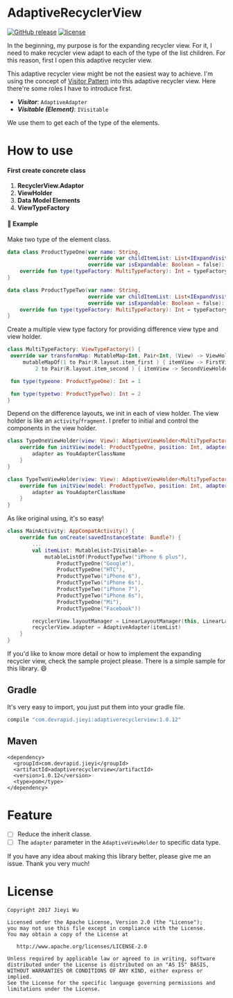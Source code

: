 # AdaptiveRecyclerView

[![GitHub release](https://img.shields.io/github/release/pokk/AdaptiveRecyclerView.svg?style=flat-square)](https://github.com/pokk/AdaptiveRecyclerView)
[![license](https://img.shields.io/github/license/pokk/AdaptiveRecyclerView.svg?style=flat-square)](https://github.com/pokk/AdaptiveRecyclerView)

In the beginning, my purpose is for the expanding recycler view. For it, I need to make recycler
view adapt to each of the type of the list children. For this reason, first I open this adaptive
recycler view.

This adaptive recycler view might be not the easiest way to achieve. I'm using the concept of [Visitor
Pattern](http://www.wikiwand.com/en/Visitor_pattern) into this adaptive recycler view. Here there're
some roles I have to introduce first.

- **_Visitor_**: `AdaptiveAdapter`
- **_Visitable (Element)_**: `IVisitable`

We use them to get each of the type of the elements.

# How to use

#### First create concrete class

1. **RecyclerView.Adaptor**
2. **ViewHolder**
3. **Data Model Elements**
4. **ViewTypeFactory**

#### 🍷 Example

Make two type of the element class.

```kotlin
data class ProductTypeOne(var name: String,
                          override var childItemList: List<IExpandVisitor> = emptyList(),
                          override var isExpandable: Boolean = false): IVisitable {
    override fun type(typeFactory: MultiTypeFactory): Int = typeFactory.type(this)
}

data class ProductTypeTwo(var name: String,
                          override var childItemList: List<IExpandVisitor> = emptyList(),
                          override var isExpandable: Boolean = false): IVisitable {
    override fun type(typeFactory: MultiTypeFactory): Int = typeFactory.type(this)
}
```

Create a multiple view type factory for providing difference view type and view holder.

```kotlin
class MultiTypeFactory: ViewTypeFactory() {
 override var transformMap: MutableMap<Int, Pair<Int, (View) -> ViewHolder>> =
     mutableMapOf(1 to Pair(R.layout.item_first ) { itemView -> FirstViewHolder(itemView) },
         2 to Pair(R.layout.item_second ) { itemView -> SecondViewHolder(itemView) })

 fun type(typeone: ProductTypeOne): Int = 1

 fun type(typetwo: ProductTypeTwo): Int = 2
}
```

Depend on the difference layouts, we init in each of view holder. The view holder is like an
`activity`/`fragment`. I prefer to initial and control the components in the view holder.

```kotlin
class TypeOneViewHolder(view: View): AdaptiveViewHolder<MultiTypeFactory, ProductTypeOne>(view) {
    override fun initView(model: ProductTypeOne, position: Int, adapter: Any) {
        adapter as YouAdapterClassName
    }
}

class TypeTwoViewHolder(view: View): AdaptiveViewHolder<MultiTypeFactory, ProductTypeTwo>(view) {
    override fun initView(model: ProductTypeTwo, position: Int, adapter: Any) {
        adapter as YouAdapterClassName
    }
}
```

As like original using, it's so easy!

```kotlin
class MainActivity: AppCompatActivity() {
    override fun onCreate(savedInstanceState: Bundle?) {
        ...
        val itemList: MutableList<IVisitable> =
            mutableListOf(ProductTypeTwo("iPhone 6 plus"),
                ProductTypeOne("Google"),
                ProductTypeOne("HTC"),
                ProductTypeTwo("iPhone 6"),
                ProductTypeTwo("iPhone 6s"),
                ProductTypeTwo("iPhone 7"),
                ProductTypeTwo("iPhone 6s"),
                ProductTypeOne("Mi"),
                ProductTypeOne("Facebook"))

        recyclerView.layoutManager = LinearLayoutManager(this, LinearLayoutManager.VERTICAL, false)
        recyclerView.adapter = AdaptiveAdapter(itemList)
    }
}
```

If you'd like to know more detail or how to implement the expanding recycler view, check the sample project
please. There is a simple sample for this library. 😄

## Gradle

It's very easy to import, you just put them into your gradle file.

```gradle
compile "com.devrapid.jieyi:adaptiverecyclerview:1.0.12"
```

## Maven

```maven
<dependency>
  <groupId>com.devrapid.jieyi</groupId>
  <artifactId>adaptiverecyclerview</artifactId>
  <version>1.0.12</version>
  <type>pom</type>
</dependency>
```

# Feature

- [ ] Reduce the inherit classe.
- [ ] The `adapter` parameter in the `AdaptiveViewHolder` to specific data type.

If you have any idea about making this library better, please give me an issue.
Thank you very much!

# License

```
Copyright 2017 Jieyi Wu

Licensed under the Apache License, Version 2.0 (the "License");
you may not use this file except in compliance with the License.
You may obtain a copy of the License at

   http://www.apache.org/licenses/LICENSE-2.0

Unless required by applicable law or agreed to in writing, software
distributed under the License is distributed on an "AS IS" BASIS,
WITHOUT WARRANTIES OR CONDITIONS OF ANY KIND, either express or implied.
See the License for the specific language governing permissions and
limitations under the License.
```
